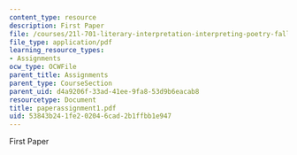 ```yaml
---
content_type: resource
description: First Paper
file: /courses/21l-701-literary-interpretation-interpreting-poetry-fall-2003/53843b241fe202046cad2b1ffbb1e947_paperassignment1.pdf
file_type: application/pdf
learning_resource_types:
- Assignments
ocw_type: OCWFile
parent_title: Assignments
parent_type: CourseSection
parent_uid: d4a9206f-33ad-41ee-9fa8-53d9b6eacab8
resourcetype: Document
title: paperassignment1.pdf
uid: 53843b24-1fe2-0204-6cad-2b1ffbb1e947
---
```

First Paper


